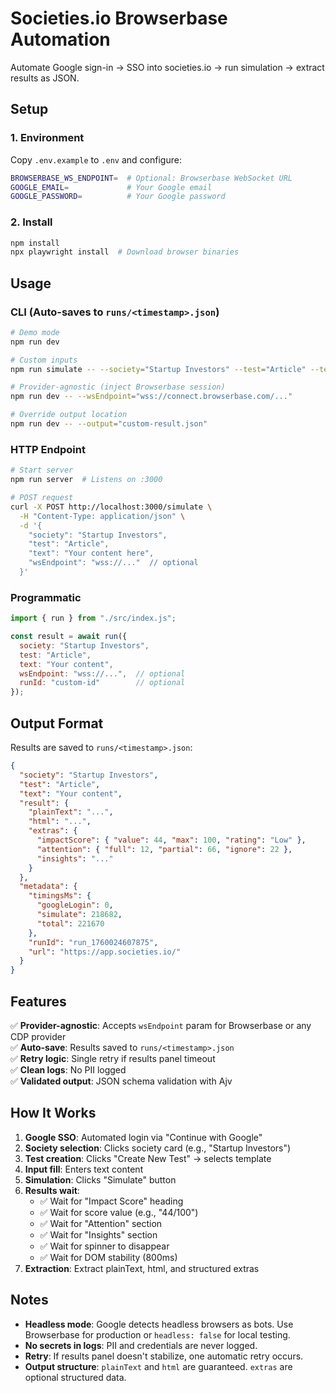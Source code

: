 # Societies.io Browserbase Automation

Automate Google sign-in → SSO into societies.io → run simulation → extract results as JSON.

## Setup

### 1. Environment
Copy `.env.example` to `.env` and configure:
```bash
BROWSERBASE_WS_ENDPOINT=  # Optional: Browserbase WebSocket URL
GOOGLE_EMAIL=             # Your Google email
GOOGLE_PASSWORD=          # Your Google password
```

### 2. Install
```bash
npm install
npx playwright install  # Download browser binaries
```

## Usage

### CLI (Auto-saves to `runs/<timestamp>.json`)
```bash
# Demo mode
npm run dev

# Custom inputs
npm run simulate -- --society="Startup Investors" --test="Article" --text="Your content here"

# Provider-agnostic (inject Browserbase session)
npm run dev -- --wsEndpoint="wss://connect.browserbase.com/..."

# Override output location
npm run dev -- --output="custom-result.json"
```

### HTTP Endpoint
```bash
# Start server
npm run server  # Listens on :3000

# POST request
curl -X POST http://localhost:3000/simulate \
  -H "Content-Type: application/json" \
  -d '{
    "society": "Startup Investors",
    "test": "Article",
    "text": "Your content here",
    "wsEndpoint": "wss://..."  // optional
  }'
```

### Programmatic
```javascript
import { run } from "./src/index.js";

const result = await run({
  society: "Startup Investors",
  test: "Article",
  text: "Your content",
  wsEndpoint: "wss://...",  // optional
  runId: "custom-id"        // optional
});
```

## Output Format

Results are saved to `runs/<timestamp>.json`:

```json
{
  "society": "Startup Investors",
  "test": "Article",
  "text": "Your content",
  "result": {
    "plainText": "...",
    "html": "...",
    "extras": {
      "impactScore": { "value": 44, "max": 100, "rating": "Low" },
      "attention": { "full": 12, "partial": 66, "ignore": 22 },
      "insights": "..."
    }
  },
  "metadata": {
    "timingsMs": {
      "googleLogin": 0,
      "simulate": 218682,
      "total": 221670
    },
    "runId": "run_1760024607875",
    "url": "https://app.societies.io/"
  }
}
```

## Features

✅ **Provider-agnostic**: Accepts `wsEndpoint` param for Browserbase or any CDP provider  
✅ **Auto-save**: Results saved to `runs/<timestamp>.json`  
✅ **Retry logic**: Single retry if results panel timeout  
✅ **Clean logs**: No PII logged  
✅ **Validated output**: JSON schema validation with Ajv  

## How It Works

1. **Google SSO**: Automated login via "Continue with Google"
2. **Society selection**: Clicks society card (e.g., "Startup Investors")
3. **Test creation**: Clicks "Create New Test" → selects template
4. **Input fill**: Enters text content
5. **Simulation**: Clicks "Simulate" button
6. **Results wait**: 
   - ✅ Wait for "Impact Score" heading
   - ✅ Wait for score value (e.g., "44/100")
   - ✅ Wait for "Attention" section
   - ✅ Wait for "Insights" section
   - ✅ Wait for spinner to disappear
   - ✅ Wait for DOM stability (800ms)
7. **Extraction**: Extract plainText, html, and structured extras

## Notes

- **Headless mode**: Google detects headless browsers as bots. Use Browserbase for production or `headless: false` for local testing.
- **No secrets in logs**: PII and credentials are never logged.
- **Retry**: If results panel doesn't stabilize, one automatic retry occurs.
- **Output structure**: `plainText` and `html` are guaranteed. `extras` are optional structured data.

